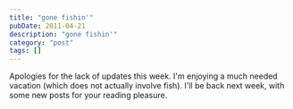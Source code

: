 ```yaml
---
title: "gone fishin'"
pubDate: 2011-04-21
description: "gone fishin'"
category: "post"
tags: []
---
```


Apologies for the lack of updates this week. I'm enjoying a much needed vacation (which does not actually involve fish). I'll be back next week, with some new posts for your reading pleasure.

